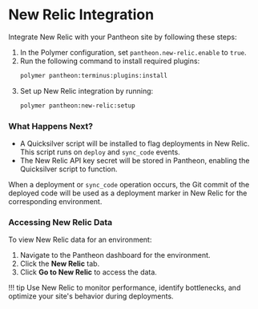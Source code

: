 # New Relic Integration

Integrate New Relic with your Pantheon site by following these steps:

1. In the Polymer configuration, set `pantheon.new-relic.enable` to `true`.
2. Run the following command to install required plugins:
   ```bash
   polymer pantheon:terminus:plugins:install
   ```
3. Set up New Relic integration by running:
   ```bash
   polymer pantheon:new-relic:setup
   ```

### What Happens Next?

- A Quicksilver script will be installed to flag deployments in New Relic. This script runs on `deploy` and `sync_code` events.
- The New Relic API key secret will be stored in Pantheon, enabling the Quicksilver script to function.

When a deployment or `sync_code` operation occurs, the Git commit of the deployed code will be used as a deployment marker in New Relic for the corresponding environment.

### Accessing New Relic Data

To view New Relic data for an environment:

1. Navigate to the Pantheon dashboard for the environment.
2. Click the **New Relic** tab.
3. Click **Go to New Relic** to access the data.

!!! tip
    Use New Relic to monitor performance, identify bottlenecks, and optimize your site's behavior during deployments.
